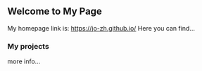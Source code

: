 ## Welcome to My Page

My homepage link is: https://jo-zh.github.io/
Here you can find...

### My projects

more info...
